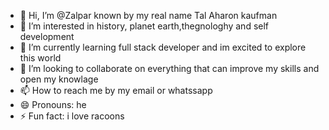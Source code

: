 - 👋 Hi, I’m @Zalpar known by my real name Tal Aharon kaufman  
- 👀 I’m interested in history, planet earth,thegnologhy and self development 
- 🌱 I’m currently learning full stack developer and im excited to explore this world 
- 💞️ I’m looking to collaborate on everything that can improve my skills and open my knowlage
- 📫 How to reach me by my email or whatssapp 
- 😄 Pronouns: he
- ⚡ Fun fact: i love racoons 

<!---
Zalpar/Zalpar is a ✨ special ✨ repository because its `README.md` (this file) appears on your GitHub profile.
You can click the Preview link to take a look at your changes.
--->
